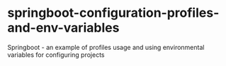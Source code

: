 # springboot-configuration-profiles-and-env-variables
Springboot - an example of profiles usage and using environmental variables for configuring projects
